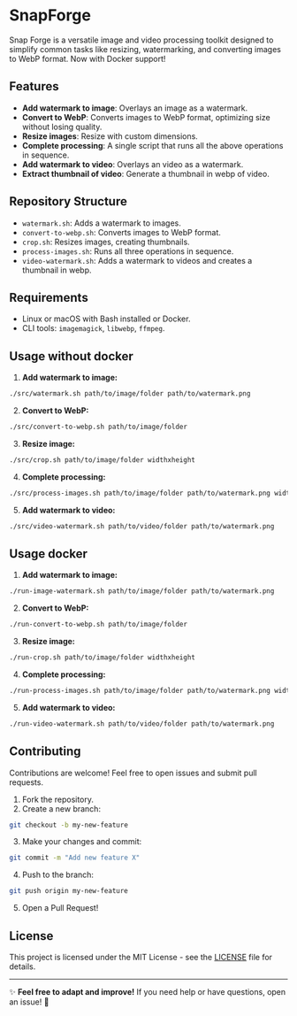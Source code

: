 # SnapForge

Snap Forge is a versatile image and video processing toolkit designed to simplify common tasks like resizing, watermarking, and converting images to WebP format. Now with Docker support!

## Features

- **Add watermark to image**: Overlays an image as a watermark.
- **Convert to WebP**: Converts images to WebP format, optimizing size without losing quality.
- **Resize images**: Resize with custom dimensions.
- **Complete processing**: A single script that runs all the above operations in sequence.
- **Add watermark to video**: Overlays an video as a watermark.
- **Extract thumbnail of video**: Generate a thumbnail in webp of video.

## Repository Structure

- `watermark.sh`: Adds a watermark to images.
- `convert-to-webp.sh`: Converts images to WebP format.
- `crop.sh`: Resizes images, creating thumbnails.
- `process-images.sh`: Runs all three operations in sequence.
- `video-watermark.sh`: Adds a watermark to videos and creates a thumbnail in webp.


## Requirements

- Linux or macOS with Bash installed or Docker.
- CLI tools: `imagemagick`, `libwebp`, `ffmpeg`.

## Usage without docker

1. **Add watermark to image:**

```bash
./src/watermark.sh path/to/image/folder path/to/watermark.png
```

2. **Convert to WebP:**

```bash
./src/convert-to-webp.sh path/to/image/folder
```

3. **Resize image:**

```bash
./src/crop.sh path/to/image/folder widthxheight
```

4. **Complete processing:**

```bash
./src/process-images.sh path/to/image/folder path/to/watermark.png widthxheight
```

5. **Add watermark to video:**

```bash
./src/video-watermark.sh path/to/video/folder path/to/watermark.png
```

## Usage docker

1. **Add watermark to image:**

```bash
./run-image-watermark.sh path/to/image/folder path/to/watermark.png
```

2. **Convert to WebP:**

```bash
./run-convert-to-webp.sh path/to/image/folder
```

3. **Resize image:**

```bash
./run-crop.sh path/to/image/folder widthxheight
```

4. **Complete processing:**

```bash
./run-process-images.sh path/to/image/folder path/to/watermark.png widthxheight
```

5. **Add watermark to video:**

```bash
./run-video-watermark.sh path/to/video/folder path/to/watermark.png
```

## Contributing

Contributions are welcome! Feel free to open issues and submit pull requests.

1. Fork the repository.
2. Create a new branch:

```bash
git checkout -b my-new-feature
```

3. Make your changes and commit:

```bash
git commit -m "Add new feature X"
```

4. Push to the branch:

```bash
git push origin my-new-feature
```

5. Open a Pull Request!

## License

This project is licensed under the MIT License - see the [LICENSE](LICENSE) file for details.

---

✨ **Feel free to adapt and improve!** If you need help or have questions, open an issue! 🚀

